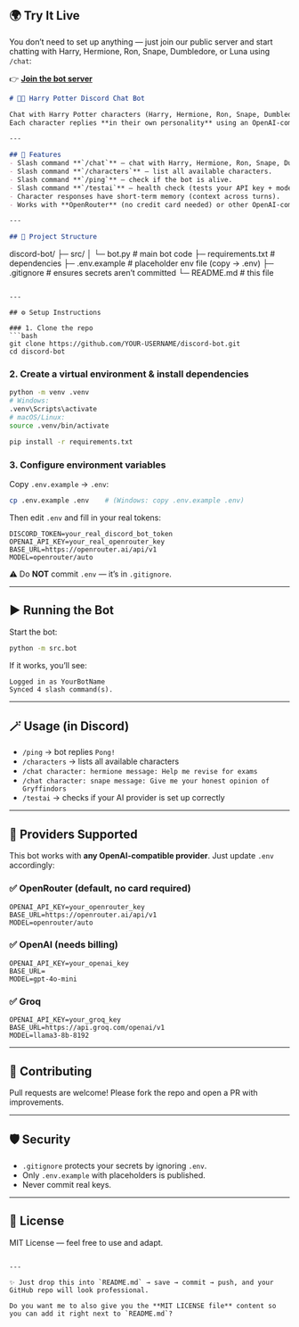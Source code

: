 
## 🌍 Try It Live

You don’t need to set up anything — just join our public server and start chatting with Harry, Hermione, Ron, Snape, Dumbledore, or Luna using `/chat`:

👉 [**Join the bot server**](https://discord.gg/ePnkKYcfjj)

```markdown
# 🧙✨ Harry Potter Discord Chat Bot  

Chat with Harry Potter characters (Harry, Hermione, Ron, Snape, Dumbledore, Luna) inside Discord!  
Each character replies **in their own personality** using an OpenAI-compatible API (OpenRouter by default).  

---

## 🚀 Features
- Slash command **`/chat`** – chat with Harry, Hermione, Ron, Snape, Dumbledore, or Luna.  
- Slash command **`/characters`** – list all available characters.  
- Slash command **`/ping`** – check if the bot is alive.  
- Slash command **`/testai`** – health check (tests your API key + model).  
- Character responses have short-term memory (context across turns).  
- Works with **OpenRouter** (no credit card needed) or other OpenAI-compatible providers.  

---

## 📂 Project Structure

```

discord-bot/
├─ src/
│  └─ bot.py              # main bot code
├─ requirements.txt       # dependencies
├─ .env.example           # placeholder env file (copy → .env)
├─ .gitignore             # ensures secrets aren’t committed
└─ README.md              # this file

````

---

## ⚙️ Setup Instructions

### 1. Clone the repo
```bash
git clone https://github.com/YOUR-USERNAME/discord-bot.git
cd discord-bot
````

### 2. Create a virtual environment & install dependencies

```bash
python -m venv .venv
# Windows:
.venv\Scripts\activate
# macOS/Linux:
source .venv/bin/activate

pip install -r requirements.txt
```

### 3. Configure environment variables

Copy `.env.example` → `.env`:

```bash
cp .env.example .env    # (Windows: copy .env.example .env)
```

Then edit `.env` and fill in your real tokens:

```dotenv
DISCORD_TOKEN=your_real_discord_bot_token
OPENAI_API_KEY=your_real_openrouter_key
BASE_URL=https://openrouter.ai/api/v1
MODEL=openrouter/auto
```

⚠️ Do **NOT** commit `.env` — it’s in `.gitignore`.

---

## ▶️ Running the Bot

Start the bot:

```bash
python -m src.bot
```

If it works, you’ll see:

```
Logged in as YourBotName
Synced 4 slash command(s).
```

---

## 🪄 Usage (in Discord)

* `/ping` → bot replies `Pong!`
* `/characters` → lists all available characters
* `/chat character: hermione message: Help me revise for exams`
* `/chat character: snape message: Give me your honest opinion of Gryffindors`
* `/testai` → checks if your AI provider is set up correctly

---

## 🔑 Providers Supported

This bot works with **any OpenAI-compatible provider**. Just update `.env` accordingly:

### ✅ OpenRouter (default, no card required)

```dotenv
OPENAI_API_KEY=your_openrouter_key
BASE_URL=https://openrouter.ai/api/v1
MODEL=openrouter/auto
```

### ✅ OpenAI (needs billing)

```dotenv
OPENAI_API_KEY=your_openai_key
BASE_URL=
MODEL=gpt-4o-mini
```

### ✅ Groq

```dotenv
OPENAI_API_KEY=your_groq_key
BASE_URL=https://api.groq.com/openai/v1
MODEL=llama3-8b-8192
```

---

## 🤝 Contributing

Pull requests are welcome!
Please fork the repo and open a PR with improvements.

---

## 🛡️ Security

* `.gitignore` protects your secrets by ignoring `.env`.
* Only `.env.example` with placeholders is published.
* Never commit real keys.

---

## 📜 License

MIT License — feel free to use and adapt.

```

---

✨ Just drop this into `README.md` → save → commit → push, and your GitHub repo will look professional.  

Do you want me to also give you the **MIT LICENSE file** content so you can add it right next to `README.md`?
```
